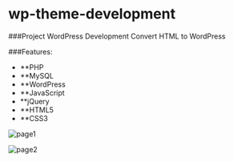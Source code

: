 # wp-theme-development

###Project 
WordPress Development
Convert HTML to WordPress

###Features: 
- **PHP
- **MySQL
- **WordPress
- **JavaScript
- **jQuery
- **HTML5
- **CSS3


![page1](https://github.com/AbuSayedDev/wp-theme-development/assets/48875366/c4d72dcf-be07-40fc-8b07-9ec14cf2d720)

![page2](https://github.com/AbuSayedDev/wp-theme-development/assets/48875366/4c8ee900-1209-4e6e-a96d-d91a53f64e8a)
